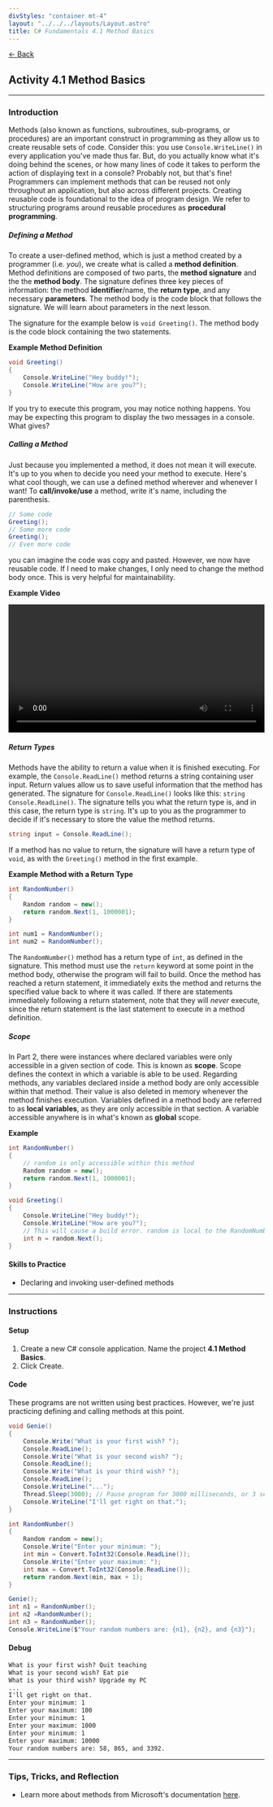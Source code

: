 ```yaml
---
divStyles: "container mt-4"
layout: "../../../layouts/Layout.astro"
title: C# Fundamentals 4.1 Method Basics
---
```


[← Back](/c-sharp-fundamentals/)

## Activity 4.1 Method Basics

---

### Introduction

Methods (also known as functions, subroutines, sub-programs, or procedures) are an important construct in programming as they allow us to create reusable sets of code. Consider this: you use `Console.WriteLine()` in every application you've made thus far. But, do you actually know what it's doing behind the scenes, or how many lines of code it takes to perform the action of displaying text in a console? Probably not, but that's fine! Programmers can implement methods that can be reused not only throughout an application, but also across different projects. Creating reusable code is foundational to the idea of program design. We refer to structuring programs around reusable procedures as **procedural programming**.

##### Defining a Method

To create a user-defined method, which is just a method created by a programmer (i.e. _you_), we create what is called a **method definition**. Method definitions are composed of two parts, the **method signature** and the the **method body**. The signature defines three key pieces of information: the method **identifier**/name, the **return type**, and any necessary **parameters**. The method body is the code block that follows the signature. We will learn about parameters in the next lesson.

The signature for the example below is `void Greeting()`. The method body is the code block containing the two statements.

**Example Method Definition**
```cs
void Greeting()
{
    Console.WriteLine("Hey buddy!");
    Console.WriteLine("How are you?");
}
```

If you try to execute this program, you may notice nothing happens. You may be expecting this program to display the two messages in a console. What gives?

##### Calling a Method

Just because you implemented a method, it does not mean it will execute. It's up to you when to decide you need your method to execute. Here's what cool though, we can use a defined method wherever and whenever I want! To **call/invoke/use** a method, write it's name, including the parenthesis.

```cs
// Some code
Greeting();
// Some more code
Greeting();
// Even more code
```

you can imagine the code was copy and pasted. However, we now have reusable code. If I need to make changes, I only need to change the method body once. This is very helpful for maintainability.

**Example Video**

<video src="/courses/c-sharp-fundamentals/method-animation.mp4" controls style="width: 100%; max-width: 640px;"></video>

##### Return Types

Methods have the ability to return a value when it is finished executing. For example, the `Console.ReadLine()` method returns a string containing user input. Return values allow us to save useful information that the method has generated. The signature for `Console.ReadLine()` looks like this: `string Console.ReadLine()`. The signature tells you what the return type is, and in this case, the return type is `string`. It's up to you as the programmer to decide if it's necessary to store the value the method returns.

```cs
string input = Console.ReadLine();
```

If a method has no value to return, the signature will have a return type of `void`, as with the `Greeting()` method in the first example.

**Example Method with a Return Type**

```cs
int RandomNumber()
{
    Random random = new();
    return random.Next(1, 1000001);
}

int num1 = RandomNumber();
int num2 = RandomNumber();
```

The `RandomNumber()` method has a return type of `int`, as defined in the signature. This method must use the `return` keyword at some point in the method body, otherwise the program will fail to build. Once the method has reached a return statement, it immediately exits the method and returns the specified value back to where it was called. If there are statements immediately following a return statement, note that they will _never_ execute, since the return statement is the last statement to execute in a method definition.

##### Scope

In Part 2, there were instances where declared variables were only accessible in a given section of code. This is known as **scope**. Scope defines the context in which a variable is able to be used. Regarding methods, any variables declared inside a method body are only accessible within that method. Their value is also deleted in memory whenever the method finishes execution. Variables defined in a method body are referred to as **local variables**, as they are only accessible in that section. A variable accessible anywhere is in what's known as **global** scope.

**Example**

```cs
int RandomNumber()
{
    // random is only accessible within this method
    Random random = new();
    return random.Next(1, 1000001);
}

void Greeting()
{
    Console.WriteLine("Hey buddy!");
    Console.WriteLine("How are you?");
    // This will cause a build error. random is local to the RandomNumber() method.
    int n = random.Next();
}
```

#### Skills to Practice

- Declaring and invoking user-defined methods

---

### Instructions

#### Setup

1. Create a new C# console application. Name the project **4.1 Method Basics**.
2. Click Create.

#### Code

These programs are not written using best practices. However, we're just practicing defining and calling methods at this point.

```cs
void Genie()
{
    Console.Write("What is your first wish? ");
    Console.ReadLine();
    Console.Write("What is your second wish? ");
    Console.ReadLine();
    Console.Write("What is your third wish? ");
    Console.ReadLine();
    Console.WriteLine("...");
    Thread.Sleep(3000); // Pause program for 3000 milliseconds, or 3 seconds.
    Console.WriteLine("I'll get right on that.");
}

int RandomNumber()
{
    Random random = new();
    Console.Write("Enter your minimum: ");
    int min = Convert.ToInt32(Console.ReadLine());
    Console.Write("Enter your maximum: ");
    int max = Convert.ToInt32(Console.ReadLine());
    return random.Next(min, max + 1);
}

Genie();
int n1 = RandomNumber();
int n2 =RandomNumber();
int n3 = RandomNumber();
Console.WriteLine($"Your random numbers are: {n1}, {n2}, and {n3}");
```

#### Debug

```txt
What is your first wish? Quit teaching
What is your second wish? Eat pie
What is your third wish? Upgrade my PC
...
I'll get right on that.
Enter your minimum: 1
Enter your maximum: 100
Enter your minimum: 1
Enter your maximum: 1000
Enter your minimum: 1
Enter your maximum: 10000
Your random numbers are: 58, 865, and 3392.
```

---

### Tips, Tricks, and Reflection

- Learn more about methods from Microsoft's documentation <a href="https://learn.microsoft.com/en-us/dotnet/csharp/methods" target="_blank">here</a>.
